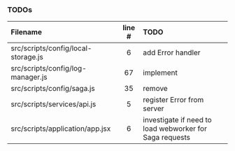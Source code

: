 ### TODOs
| Filename | line # | TODO
|:------|:------:|:------
| src/scripts/config/local-storage.js | 6 | add Error handler
| src/scripts/config/log-manager.js | 67 | implement
| src/scripts/config/saga.js | 35 | remove
| src/scripts/services/api.js | 5 | register Error from server
| src/scripts/application/app.jsx | 6 | investigate if need to load webworker for Saga requests
